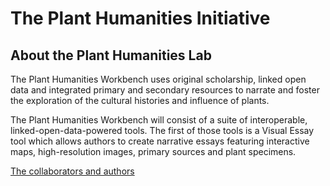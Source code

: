 # The Plant Humanities Initiative

## About the Plant Humanities Lab

The Plant Humanities Workbench uses original scholarship, linked open data and integrated primary and secondary resources to narrate and foster the exploration of the cultural histories and influence of plants.

The Plant Humanities Workbench will consist of a suite of interoperable, linked-open-data-powered tools.  The first of those tools is a Visual Essay tool which allows authors to create narrative essays featuring interactive maps, high-resolution images, primary sources and plant specimens.  

[The collaborators and authors](/bios)